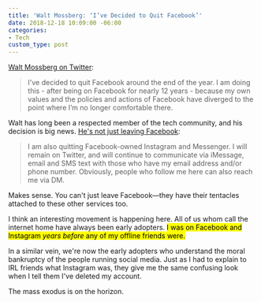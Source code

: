 ```yaml
---
title: 'Walt Mossberg: ‘I’ve Decided to Quit Facebook’'
date: 2018-12-18 10:09:00 -06:00
categories:
- Tech
custom_type: post
---
```


[Walt Mossberg on Twitter](https://twitter.com/waltmossberg/status/1074689946571685888):

> I've decided to quit Facebook around the end of the year. I am doing this - after being on Facebook for nearly 12 years - because my own values and the policies and actions of Facebook have diverged to the point where I’m no longer comfortable there.

Walt has long been a respected member of the tech community, and his decision is big news. [He's not just leaving Facebook](https://twitter.com/waltmossberg/status/1074689947242848257):

> I am also quitting Facebook-owned Instagram and Messenger.  I will remain on Twitter, and will continue to communicate via iMessage, email and SMS text with those who have my email address and/or phone number. Obviously, people who follow me here can also reach me via DM.

Makes sense. You can't just leave Facebook—they have their tentacles attached to these other services too.

I think an interesting movement is happening here. All of us whom call the internet home have always been early adopters. <mark>I was on Facebook and Instagram <em>years before</em> any of my offline friends&nbsp;were.</mark>

In a similar vein, we're now the early adopters who understand the moral bankruptcy of the people running social media. Just as I had to explain to IRL friends what Instagram was, they give me the same confusing look when I tell them I've deleted my account.

The mass exodus is on the horizon.

